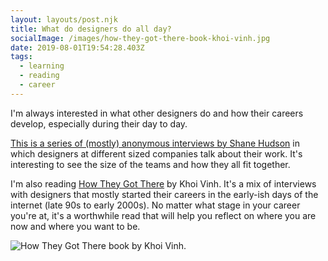```yaml
---
layout: layouts/post.njk
title: What do designers do all day?
socialImage: /images/how-they-got-there-book-khoi-vinh.jpg
date: 2019-08-01T19:54:28.403Z
tags:
  - learning
  - reading
  - career
---
```

I'm always interested in what other designers do and how their careers develop, especially during their day to day.

[This is a series of (mostly) anonymous interviews by Shane Hudson](https://interviews.shanehudson.net/) in which designers at different sized companies talk about their work. It's interesting to see the size of the teams and how they all fit together.

I'm also reading [How They Got There](https://howtheygotthere.com/) by Khoi Vinh. It's a mix of interviews with designers that mostly started their careers in the early-ish days of the internet (late 90s to early 2000s). No matter what stage in your career you're at, it's a worthwhile read that will help you reflect on where you are now and where you want to be.

![How They Got There book by Khoi Vinh.](/images/how-they-got-there-book-khoi-vinh.jpg)
